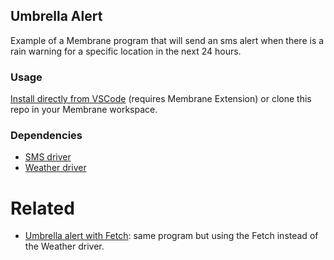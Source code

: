 ## Umbrella Alert

Example of a Membrane program that will send an sms alert when there is a rain warning for a specific location in the next 24 hours.

### Usage

[Install directly from VSCode](vscode://membrane.membrane/directory/example-umbrella-alert-with-driver) (requires Membrane Extension) or clone this repo in your Membrane workspace.

### Dependencies

- [SMS driver](https://github.com/membrane-io/directory)
- [Weather driver](https://github.com/membrane-io/directory)

# Related

- [Umbrella alert with Fetch](https://github.com/membrane-io/example-umbrella-alert-with-fetch): same program but using the Fetch instead of the Weather driver.
